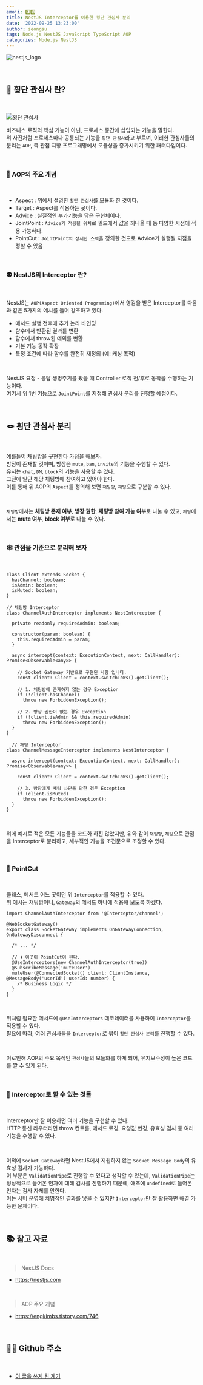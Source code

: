 ```yaml
---
emoji: 1️⃣3️⃣
title: NestJS Interceptor를 이용한 횡단 관심사 분리
date: '2022-09-25 13:23:00'
author: seongsu
tags: Node.js NestJS JavaScript TypeScript AOP
categories: Node.js NestJS
---
```


![nestjs_logo](./nestjs_logo.png)

<br>

## 🤝 횡단 관심사 란?

<br>

![횡단 관심사](./cross-cutting.png)

비즈니스 로직의 핵심 기능이 아닌, 프로세스 중간에 삽입되는 기능을 말한다.<br>
위 사진처럼 프로세스마다 공통되는 기능을 `횡단 관심사`라고 부르며, 이러한 관심사들의 분리는 `AOP`, 즉 관점 지향 프로그래밍에서 모듈성을 증가시키기 위한 패터다임이다.<br>

<br>

### 🗿 AOP의 주요 개념

<br>

- Aspect : 위에서 설명한 `횡단 관심사`를 모듈화 한 것이다.
- Target : Aspect를 적용하는 곳이다.
- Advice : 실질적인 부가기능을 담은 구현체이다.
- JointPoint : `Advice가 적용될 위치`로 필드에서 값을 꺼내올 때 등 다양한 시점에 적용 가능하다.
- PointCut : `JointPoint의 상세한 스펙`을 정의한 것으로 Advice가 실행될 지점을 정할 수 있음

<br>

### 👽 NestJS의 Interceptor 란?

<br>

NestJS는 `AOP(Aspect Oriented Programing)`에서 영감을 받은 Interceptor를 다음과 같은 5가지의 예시를 들며 강조하고 있다.<br>

- 메서드 실행 전후에 추가 논리 바인딩
- 함수에서 반환된 결과를 변환
- 함수에서 throw된 예외를 변환
- 기본 기능 동작 확장
- 특정 조건에 따라 함수를 완전히 재정의 (예: 캐싱 목적)

<br>

NestJS 요청 - 응답 생명주기를 봤을 때 Controller 로직 전/후로 동작을 수행하는 기능이다.<br>
여기서 위 1번 기능으로 `JointPoint`를 지정해 관심사 분리를 진행할 예정이다.<br>

<br>

## 🪢 횡단 관심사 분리

<br>

예를들어 채팅방을 구현한다 가정을 해보자.<br>
방장이 존재할 것이며, 방장은 `mute`, `ban`, `invite`의 기능을 수행할 수 있다.<br>
유저는 `chat`, `DM`, `block`의 기능을 사용할 수 있다.<br>
그전에 일단 해당 채팅방에 참여하고 있어야 한다.<br>
이를 통해 위 AOP의 `Aspect`를 정의해 보면 `채팅방`, `채팅`으로 구분할 수 있다.<br>

<br>

`채팅방`에서는 **채팅방 존재 여부**, **방장 권한**, **채팅방 참여 가능 여부**로 나눌 수 있고, `채팅`에서는 **mute 여부**, **block 여부**로 나눌 수 있다.<br>

<br>

### 🕸 관점을 기준으로 분리해 보자

<br>

```TS
class Client extends Socket {
  hasChannel: boolean;
  isAdmin: boolean;
  isMuted: boolean;
}

// 채팅방 Interceptor
class ChannelAuthInterceptor implements NestInterceptor {

  private readonly requiredAdmin: boolean;

  constructor(param: boolean) {
    this.requiredAdmin = param;
  }

  async intercept(context: ExecutionContext, next: CallHandler): Promise<Observable<any>> {

    // Socket Gateway 기반으로 구현된 사항 입니다.
    const client: Client = context.switchToWs().getClient();

    // 1. 채팅방에 존재하지 않는 경우 Exception
    if (!client.hasChannel)
      throw new ForbiddenException();

    // 2. 방장 권한이 없는 경우 Exception
    if (!client.isAdmin && this.requiredAdmin)
      throw new ForbiddenException();
  }
}

  // 채팅 Interceptor
class ChannelMessageInterceptor implements NestInterceptor {

  async intercept(context: ExecutionContext, next: CallHandler): Promise<Observable<any>> {

    const client: Client = context.switchToWs().getClient();

    // 3. 방장에게 채팅 차단을 당한 경우 Exception
    if (client.isMuted)
      throw new ForbiddenException();
  }
}
```

<br>

위에 예시로 적은 모든 기능들을 코드화 하진 않았지만, 위와 같이 `채팅방`, `채팅`으로 관점을 Interceptor로 분리하고, 세부적인 기능을 조건문으로 조정할 수 있다.<br>

<br>

### 🎯 PointCut

<br>

클래스, 메서드 어느 곳이던 위 `Interceptor`를 적용할 수 있다.<br>
위 예시는 채팅방이니, `Gateway`의 메서드 하나에 적용해 보도록 하겠다.<br>

```TS
import ChannelAuthInterceptor from '@Interceptor/channel';

@WebSocketGateway()
export class SocketGateway implements OnGatewayConnection, OnGatewayDisconnect {

  /* ... */

  // ⬇️ 이곳이 PointCut이 된다.
  @UseInterceptors(new ChannelAuthInterceptor(true))
  @SubscribeMessage('muteUser')
  muteUser(@ConnectedSocket() client: ClientInstance, @MessageBody('userId') userId: number) {
    /* Business Logic */
  }
}
```

<br>

위처럼 필요한 메서드에 `@UseInterceptors` 데코레이터를 사용하여 `Interceptor`를 적용할 수 있다.<br>
필요에 따라, 여러 관심사들을 `Interceptor`로 묶어 `횡단 관심사 분리`를 진행할 수 있다.<br>

<br>

이로인해 AOP의 주요 목적인 `관심사`들의 모듈화를 하게 되어, 유지보수성이 높은 코드를 짤 수 있게 된다.<br>

<br>

### 🧩 Interceptor로 할 수 있는 것들

<br>

Interceptor만 잘 이용하면 여러 기능을 구현할 수 있다.<br>
HTTP 통신 라우터라면 throw 컨트롤, 메서드 로깅, 요청값 변경, 유효성 검사 등 여러 기능을 수행할 수 있다.<br>

<br>

이외에 `Socket Gateway`라면 NestJS에서 지원하지 않는 `Socket Message Body`의 유효성 검사가 가능하다.<br>
이 부분은 `ValidationPipe`로 진행할 수 있다고 생각할 수 있는데, `ValidationPipe`는 정상적으로 들어온 인자에 대해 검사를 진행하기 때문에, 애초에 `undefined`로 들어온 인자는 검사 자체를 안한다.<br>
이는 서버 운영에 치명적인 결과를 낳을 수 있지만 `Interceptor`만 잘 활용하면 해결 가능한 문제이다.<br>

<br>

## 📚 참고 자료

<br>

> NestJS Docs

- https://nestjs.com

<br>

> AOP 주요 개념

- https://engkimbs.tistory.com/746

<br>

## 🧑‍💻 Github 주소

<br>

- [이 글을 쓰게 된 계기](https://github.com/mtak0235/simmons_transcendence/blob/main/backend/node/app/src/socket/interceptor/channel.socket.interceptor.ts)

<br/>
<br/>

```toc

```

